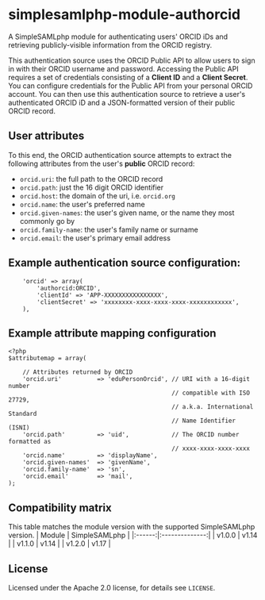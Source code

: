 # simplesamlphp-module-authorcid
A SimpleSAMLphp module for authenticating users' ORCID iDs and retrieving publicly-visible information from the ORCID registry.

This authentication source uses the ORCID Public API to allow users to sign
in with their ORCID username and password. Accessing the Public API requires
a set of credentials consisting of a **Client ID** and a **Client Secret**. 
You can configure credentials for the Public API from your personal ORCID 
account. You can then use this authentication source to retrieve a user's 
authenticated ORCID iD and a JSON-formatted version of their public ORCID 
record.

## User attributes
To this end, the ORCID authentication source attempts to extract the following attributes from the user's **public** ORCID record:
 * `orcid.uri`: the full path to the ORCID record
 * `orcid.path`: just the 16 digit ORCID identifier
 * `orcid.host`: the domain of the uri, i.e. `orcid.org`
 * `orcid.name`: the user's preferred name
 * `orcid.given-names`: the user's given name, or the name they most commonly 
    go by
 * `orcid.family-name`: the user's family name or surname
 * `orcid.email`: the user's primary email address

## Example authentication source configuration:
```
    'orcid' => array(
        'authorcid:ORCID',
        'clientId' => 'APP-XXXXXXXXXXXXXXXX',
        'clientSecret' => 'xxxxxxxx-xxxx-xxxx-xxxx-xxxxxxxxxxxx',
    ),
```

## Example attribute mapping configuration
```
<?php
$attributemap = array(

    // Attributes returned by ORCID
    'orcid.uri'          => 'eduPersonOrcid', // URI with a 16-digit number 
                                              // compatible with ISO 27729, 
                                              // a.k.a. International Standard 
                                              // Name Identifier (ISNI)
    'orcid.path'         => 'uid',            // The ORCID number formatted as
                                              // xxxx-xxxx-xxxx-xxxx 
    'orcid.name'         => 'displayName',
    'orcid.given-names'  => 'givenName',
    'orcid.family-name'  => 'sn',
    'orcid.email'        => 'mail',
);
```

## Compatibility matrix
This table matches the module version with the supported SimpleSAMLphp version.
| Module |  SimpleSAMLphp |
|:------:|:--------------:|
| v1.0.0 | v1.14          |
| v1.1.0 | v1.14          |
| v1.2.0 | v1.17          |

## License
Licensed under the Apache 2.0 license, for details see `LICENSE`.
